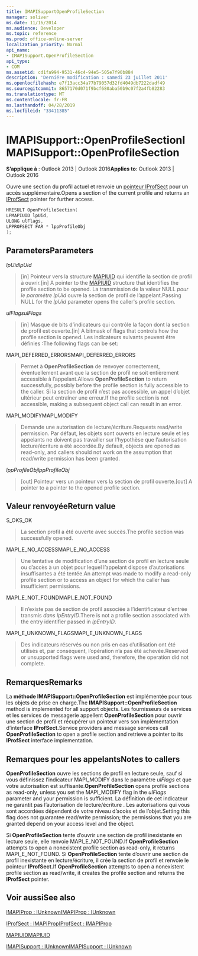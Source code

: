 ```yaml
---
title: IMAPISupportOpenProfileSection
manager: soliver
ms.date: 11/16/2014
ms.audience: Developer
ms.topic: reference
ms.prod: office-online-server
localization_priority: Normal
api_name:
- IMAPISupport.OpenProfileSection
api_type:
- COM
ms.assetid: cd1fa994-9531-46c4-94e5-505e7f90b884
description: 'Derniére modification : samedi 23 juillet 2011'
ms.openlocfilehash: e7f13acc34a77b79057d32fd4049db7222dadf49
ms.sourcegitcommit: 8657170d071f9bcf680aba50b9c07f2a4fb82283
ms.translationtype: MT
ms.contentlocale: fr-FR
ms.lasthandoff: 04/28/2019
ms.locfileid: "33411385"
---
```

# <a name="imapisupportopenprofilesection"></a><span data-ttu-id="ba376-103">IMAPISupport::OpenProfileSection</span><span class="sxs-lookup"><span data-stu-id="ba376-103">IMAPISupport::OpenProfileSection</span></span>

  
  
<span data-ttu-id="ba376-104">**S’applique à** : Outlook 2013 | Outlook 2016</span><span class="sxs-lookup"><span data-stu-id="ba376-104">**Applies to**: Outlook 2013 | Outlook 2016</span></span> 
  
<span data-ttu-id="ba376-105">Ouvre une section du profil actuel et renvoie un [pointeur IProfSect](iprofsectimapiprop.md) pour un accès supplémentaire.</span><span class="sxs-lookup"><span data-stu-id="ba376-105">Opens a section of the current profile and returns an [IProfSect](iprofsectimapiprop.md) pointer for further access.</span></span> 
  
```cpp
HRESULT OpenProfileSection(
LPMAPIUID lpUid,
ULONG ulFlags,
LPPROFSECT FAR * lppProfileObj
);
```

## <a name="parameters"></a><span data-ttu-id="ba376-106">Parameters</span><span class="sxs-lookup"><span data-stu-id="ba376-106">Parameters</span></span>

 <span data-ttu-id="ba376-107">_lpUid_</span><span class="sxs-lookup"><span data-stu-id="ba376-107">_lpUid_</span></span>
  
> <span data-ttu-id="ba376-108">[in] Pointeur vers la structure [MAPIUID](mapiuid.md) qui identifie la section de profil à ouvrir.</span><span class="sxs-lookup"><span data-stu-id="ba376-108">[in] A pointer to the [MAPIUID](mapiuid.md) structure that identifies the profile section to be opened.</span></span> <span data-ttu-id="ba376-109">La transmission de la valeur NULL  _pour le paramètre lpUid_ ouvre la section de profil de l’appelant.</span><span class="sxs-lookup"><span data-stu-id="ba376-109">Passing NULL for the  _lpUid_ parameter opens the caller's profile section.</span></span> 
    
 <span data-ttu-id="ba376-110">_ulFlags_</span><span class="sxs-lookup"><span data-stu-id="ba376-110">_ulFlags_</span></span>
  
> <span data-ttu-id="ba376-111">[in] Masque de bits d’indicateurs qui contrôle la façon dont la section de profil est ouverte.</span><span class="sxs-lookup"><span data-stu-id="ba376-111">[in] A bitmask of flags that controls how the profile section is opened.</span></span> <span data-ttu-id="ba376-112">Les indicateurs suivants peuvent être définies :</span><span class="sxs-lookup"><span data-stu-id="ba376-112">The following flags can be set:</span></span>
    
<span data-ttu-id="ba376-113">MAPI_DEFERRED_ERRORS</span><span class="sxs-lookup"><span data-stu-id="ba376-113">MAPI_DEFERRED_ERRORS</span></span> 
  
> <span data-ttu-id="ba376-114">Permet à **OpenProfileSection** de renvoyer correctement, éventuellement avant que la section de profil ne soit entièrement accessible à l’appelant.</span><span class="sxs-lookup"><span data-stu-id="ba376-114">Allows **OpenProfileSection** to return successfully, possibly before the profile section is fully accessible to the caller.</span></span> <span data-ttu-id="ba376-115">Si la section de profil n’est pas accessible, un appel d’objet ultérieur peut entraîner une erreur.</span><span class="sxs-lookup"><span data-stu-id="ba376-115">If the profile section is not accessible, making a subsequent object call can result in an error.</span></span> 
    
<span data-ttu-id="ba376-116">MAPI_MODIFY</span><span class="sxs-lookup"><span data-stu-id="ba376-116">MAPI_MODIFY</span></span> 
  
> <span data-ttu-id="ba376-117">Demande une autorisation de lecture/écriture.</span><span class="sxs-lookup"><span data-stu-id="ba376-117">Requests read/write permission.</span></span> <span data-ttu-id="ba376-118">Par défaut, les objets sont ouverts en lecture seule et les appelants ne doivent pas travailler sur l’hypothèse que l’autorisation lecture/écriture a été accordée.</span><span class="sxs-lookup"><span data-stu-id="ba376-118">By default, objects are opened as read-only, and callers should not work on the assumption that read/write permission has been granted.</span></span> 
    
 <span data-ttu-id="ba376-119">_lppProfileObj_</span><span class="sxs-lookup"><span data-stu-id="ba376-119">_lppProfileObj_</span></span>
  
> <span data-ttu-id="ba376-120">[out] Pointeur vers un pointeur vers la section de profil ouverte.</span><span class="sxs-lookup"><span data-stu-id="ba376-120">[out] A pointer to a pointer to the opened profile section.</span></span>
    
## <a name="return-value"></a><span data-ttu-id="ba376-121">Valeur renvoyée</span><span class="sxs-lookup"><span data-stu-id="ba376-121">Return value</span></span>

<span data-ttu-id="ba376-122">S_OK</span><span class="sxs-lookup"><span data-stu-id="ba376-122">S_OK</span></span> 
  
> <span data-ttu-id="ba376-123">La section profil a été ouverte avec succès.</span><span class="sxs-lookup"><span data-stu-id="ba376-123">The profile section was successfully opened.</span></span>
    
<span data-ttu-id="ba376-124">MAPI_E_NO_ACCESS</span><span class="sxs-lookup"><span data-stu-id="ba376-124">MAPI_E_NO_ACCESS</span></span> 
  
> <span data-ttu-id="ba376-125">Une tentative de modification d’une section de profil en lecture seule ou d’accès à un objet pour lequel l’appelant dispose d’autorisations insuffisantes a été tentée.</span><span class="sxs-lookup"><span data-stu-id="ba376-125">An attempt was made to modify a read-only profile section or to access an object for which the caller has insufficient permissions.</span></span>
    
<span data-ttu-id="ba376-126">MAPI_E_NOT_FOUND</span><span class="sxs-lookup"><span data-stu-id="ba376-126">MAPI_E_NOT_FOUND</span></span> 
  
> <span data-ttu-id="ba376-127">Il n’existe pas de section de profil associée à l’identificateur d’entrée transmis  _dans lpEntryID_.</span><span class="sxs-lookup"><span data-stu-id="ba376-127">There is not a profile section associated with the entry identifier passed in  _lpEntryID_.</span></span>
    
<span data-ttu-id="ba376-128">MAPI_E_UNKNOWN_FLAGS</span><span class="sxs-lookup"><span data-stu-id="ba376-128">MAPI_E_UNKNOWN_FLAGS</span></span> 
  
> <span data-ttu-id="ba376-129">Des indicateurs réservés ou non pris en cas d’utilisation ont été utilisés et, par conséquent, l’opération n’a pas été achevée.</span><span class="sxs-lookup"><span data-stu-id="ba376-129">Reserved or unsupported flags were used and, therefore, the operation did not complete.</span></span>
    
## <a name="remarks"></a><span data-ttu-id="ba376-130">Remarques</span><span class="sxs-lookup"><span data-stu-id="ba376-130">Remarks</span></span>

<span data-ttu-id="ba376-131">La **méthode IMAPISupport::OpenProfileSection** est implémentée pour tous les objets de prise en charge.</span><span class="sxs-lookup"><span data-stu-id="ba376-131">The **IMAPISupport::OpenProfileSection** method is implemented for all support objects.</span></span> <span data-ttu-id="ba376-132">Les fournisseurs de services et les services de messagerie appellent **OpenProfileSection** pour ouvrir une section de profil et récupérer un pointeur vers son implémentation d’interface **IProfSect.**</span><span class="sxs-lookup"><span data-stu-id="ba376-132">Service providers and message services call **OpenProfileSection** to open a profile section and retrieve a pointer to its **IProfSect** interface implementation.</span></span> 
  
## <a name="notes-to-callers"></a><span data-ttu-id="ba376-133">Remarques pour les appelants</span><span class="sxs-lookup"><span data-stu-id="ba376-133">Notes to callers</span></span>

 <span data-ttu-id="ba376-134">**OpenProfileSection** ouvre les sections de profil en lecture seule, sauf si vous définissez l’indicateur MAPI_MODIFY dans le paramètre  _ulFlags_ et que votre autorisation est suffisante.</span><span class="sxs-lookup"><span data-stu-id="ba376-134">**OpenProfileSection** opens profile sections as read-only, unless you set the MAPI_MODIFY flag in the  _ulFlags_ parameter and your permission is sufficient.</span></span> <span data-ttu-id="ba376-135">La définition de cet indicateur ne garantit pas l’autorisation de lecture/écriture . Les autorisations qui vous sont accordées dépendent de votre niveau d’accès et de l’objet.</span><span class="sxs-lookup"><span data-stu-id="ba376-135">Setting this flag does not guarantee read/write permission; the permissions that you are granted depend on your access level and the object.</span></span> 
  
<span data-ttu-id="ba376-136">Si **OpenProfileSection** tente d’ouvrir une section de profil inexistante en lecture seule, elle renvoie MAPI_E_NOT_FOUND.</span><span class="sxs-lookup"><span data-stu-id="ba376-136">If **OpenProfileSection** attempts to open a nonexistent profile section as read-only, it returns MAPI_E_NOT_FOUND.</span></span> <span data-ttu-id="ba376-137">Si **OpenProfileSection** tente d’ouvrir une section de profil inexistante en lecture/écriture, il crée la section de profil et renvoie le pointeur **IProfSect.**</span><span class="sxs-lookup"><span data-stu-id="ba376-137">If **OpenProfileSection** attempts to open a nonexistent profile section as read/write, it creates the profile section and returns the **IProfSect** pointer.</span></span> 
  
## <a name="see-also"></a><span data-ttu-id="ba376-138">Voir aussi</span><span class="sxs-lookup"><span data-stu-id="ba376-138">See also</span></span>



[<span data-ttu-id="ba376-139">IMAPIProp : IUnknown</span><span class="sxs-lookup"><span data-stu-id="ba376-139">IMAPIProp : IUnknown</span></span>](imapipropiunknown.md)
  
[<span data-ttu-id="ba376-140">IProfSect : IMAPIProp</span><span class="sxs-lookup"><span data-stu-id="ba376-140">IProfSect : IMAPIProp</span></span>](iprofsectimapiprop.md)
  
[<span data-ttu-id="ba376-141">MAPIUID</span><span class="sxs-lookup"><span data-stu-id="ba376-141">MAPIUID</span></span>](mapiuid.md)
  
[<span data-ttu-id="ba376-142">IMAPISupport : IUnknown</span><span class="sxs-lookup"><span data-stu-id="ba376-142">IMAPISupport : IUnknown</span></span>](imapisupportiunknown.md)

